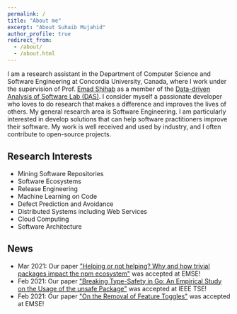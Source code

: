 ```yaml
---
permalink: /
title: "About me"
excerpt: "About Suhaib Mujahid"
author_profile: true
redirect_from:
  - /about/
  - /about.html
---
```


I am a research assistant in the Department of Computer Science and Software Engineering at Concordia University, Canada, where I work under the supervision of Prof. [Emad Shihab](http://das.encs.concordia.ca/members/emad-shihab/) as a member of the [Data-driven Analysis of Software Lab (DAS)](http://das.encs.concordia.ca/).
I consider myself a passionate developer who loves to do research that makes a difference and improves the lives of others.
My general research area is Software Engineering. I am particularly interested in develop solutions that can help software practitioners improve their software.
My work is well received and used by industry, and I often contribute to open-source projects.

## Research Interests

- Mining Software Repositories
- Software Ecosystems
- Release Engineering
- Machine Learning on Code
- Defect Prediction and Avoidance
- Distributed Systems including Web Services
- Cloud Computing
- Software Architecture

## News

- Mar 2021: Our paper ["Helping or not helping? Why and how trivial packages impact the npm ecosystem"](/publication/2021-03-Chen-EMSE) was accepted at EMSE!
- Feb 2021: Our paper ["Breaking Type-Safety in Go: An Empirical Study on the Usage of the unsafe Package"](/publication/2021-02-Costa-TSE) was accepted at IEEE TSE!
- Feb 2021: Our paper ["On the Removal of Feature Toggles"](/publication/2021-02-Hoyos-EMSE) was accepted at EMSE!
